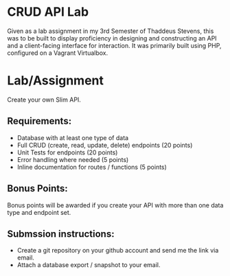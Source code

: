 # CRUD API Lab
Given as a lab assignment in my 3rd Semester of Thaddeus Stevens, this was to be built to display proficiency in designing and constructing an API and a client-facing interface for interaction. It was primarily built using PHP, configured on a Vagrant Virtualbox.

# Lab/Assignment
Create your own Slim API.

## Requirements:
* Database with at least one type of data
* Full CRUD (create, read, update, delete) endpoints (20 points)
* Unit Tests for endpoints (20 points)
* Error handling where needed (5 points)
* Inline documentation for routes / functions (5 points)

## Bonus Points:
Bonus points will be awarded if you create your API with more than one data type and endpoint set.

## Submssion instructions:
* Create a git repository on your github account and send me the link via email.
* Attach a database export / snapshot to your email.
